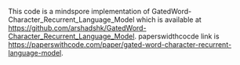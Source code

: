This code is a mindspore implementation of GatedWord-Character_Recurrent_Language_Model which is available at https://github.com/arshadshk/GatedWord-Character_Recurrent_Language_Model.
paperswidthcocde link is https://paperswithcode.com/paper/gated-word-character-recurrent-language-model.